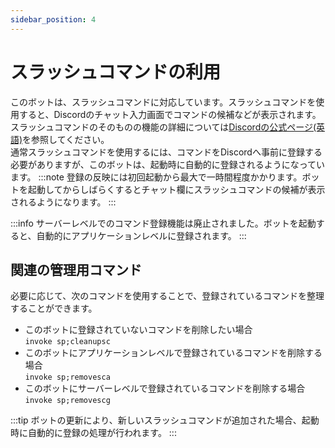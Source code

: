 ```yaml
---
sidebar_position: 4
---
```


# スラッシュコマンドの利用
このボットは、スラッシュコマンドに対応しています。スラッシュコマンドを使用すると、Discordのチャット入力画面でコマンドの候補などが表示されます。スラッシュコマンドのそのものの機能の詳細については[Discordの公式ページ(英語)](https://support.discord.com/hc/ja/articles/1500000368501-Slash-Commands-FAQ)を参照してください。  
通常スラッシュコマンドを使用するには、コマンドをDiscordへ事前に登録する必要がありますが、このボットは、起動時に自動的に登録されるようになっています。
:::note
登録の反映には初回起動から最大で一時間程度かかります。ボットを起動してからしばらくするとチャット欄にスラッシュコマンドの候補が表示されるようになります。
:::

:::info
サーバーレベルでのコマンド登録機能は廃止されました。ボットを起動すると、自動的にアプリケーションレベルに登録されます。
:::

## 関連の管理用コマンド
必要に応じて、次のコマンドを使用することで、登録されているコマンドを整理することができます。  
  - このボットに登録されていないコマンドを削除したい場合  
    `invoke sp;cleanupsc`  
  - このボットにアプリケーションレベルで登録されているコマンドを削除する場合  
    `invoke sp;removesca`  
  - このボットにサーバーレベルで登録されているコマンドを削除する場合  
    `invoke sp;removescg`  

:::tip
ボットの更新により、新しいスラッシュコマンドが追加された場合、起動時に自動的に登録の処理が行われます。
:::
